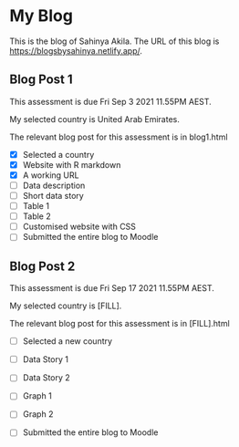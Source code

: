 # My Blog


This is the blog of Sahinya Akila.
The URL of this blog is https://blogsbysahinya.netlify.app/.

## Blog Post 1

This assessment is due Fri Sep 3 2021 11.55PM AEST.

My selected country is United Arab Emirates.

The relevant blog post for this assessment is in blog1.html

- [x] Selected a country
- [x] Website with R markdown 
- [x] A working URL
- [ ] Data description
- [ ] Short data story
- [ ] Table 1
- [ ] Table 2
- [ ] Customised website with CSS
- [ ] Submitted the entire blog to Moodle

## Blog Post 2

This assessment is due Fri Sep 17 2021 11.55PM AEST.

My selected country is [FILL].

The relevant blog post for this assessment is in [FILL].html

- [ ] Selected a new country
- [ ] Data Story 1
- [ ] Data Story 2
- [ ] Graph 1
- [ ] Graph 2
- [ ] Submitted the entire blog to Moodle

